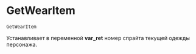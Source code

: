 # GetWearItem

```text
GetWearItem
```

Устанавливает в переменной **var\_ret** номер спрайта текущей одежды персонажа.



